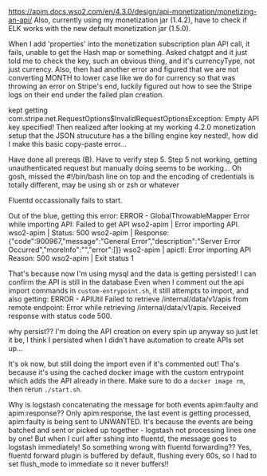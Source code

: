 https://apim.docs.wso2.com/en/4.3.0/design/api-monetization/monetizing-an-api/
Also, currently using my monetization jar (1.4.2), have to check if ELK works with the new default monetization jar (1.5.0).

When I add 'properties' into the monetization subscription plan API call, it fails, unable to get the Hash map or something. Asked chatgpt and it just told me to check the key, such an obvious thing, and it's currencyType, not just currency. Also, then had another error and figured that we are not converting MONTH to lower case like we do for currency so that was throwing an error on Stripe's end, luckily figured out how to see the Stripe logs on their end under the failed plan creation. 

kept getting 
com.stripe.net.RequestOptions$InvalidRequestOptionsException: Empty API key specified!
Then realized after looking at my working 4.2.0 monetization setup that the JSON strucuture has a the billing engine key nested!, how did I make this basic copy-paste error... 

Have done all prereqs (B). Have to verify step 5. Step 5 not working, getting unauthenticated request but manually doing seems to be working...
Oh gosh, missed the #!/bin/bash line on top and the encoding of credentials is totally different, may be using sh or zsh or whatever


Fluentd occassionally fails to start. 

Out of the blue, getting this error:
ERROR - GlobalThrowableMapper Error while importing API:  Failed to get API
wso2-apim      | Error importing API.
wso2-apim      | Status: 500
wso2-apim      | Response: {"code":900967,"message":"General Error","description":"Server Error Occurred","moreInfo":"","error":[]}
wso2-apim      | apictl: Error importing API Reason: 500
wso2-apim      | Exit status 1

That's because now I'm using mysql and the data is getting persisted! I can confirm the API is still in the database
Even when I comment out the api import commands in `custom-entrypoint.sh`, it still attempts to import, and also getting:
ERROR - APIUtil Failed to retrieve /internal/data/v1/apis from remote endpoint: Error while retrieving /internal/data/v1/apis. Received response with status code 500.

why persist?? I'm doing the API creation on every spin up anyway so just let it be, I think I persisted when I didn't have automation to create APIs set up...

It's ok now, but still doing the import even if it's commented out!
Tha's because it's using the cached docker image with the custom entrypoint which adds the API already in there. Make sure to do a `docker image rm`, then rerun `./start.sh`.

Why is logstash concatenating the message for both events apim:faulty and apim:response?? 
Only apim:response, the last event is getting processed, apim:faulty is being sent to UNWANTED.
It's because the events are being batched and sent or picked up together - logstash not processing lines one by one!
But when I curl after sshing into fluentd, the message goes to logstash immediately! So something wrong with fluentd forwarding??
Yes, fluentd forward plugin is buffered by default, flushing every 60s, so I had to set flush_mode to immediate so it never buffers!!
